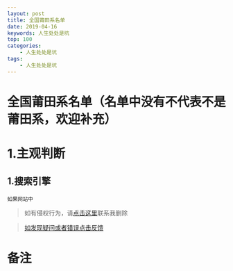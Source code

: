 ```yaml
---
layout: post
title: 全国莆田系名单
date: 2019-04-16
keywords: 人生处处是坑
top: 100
categories: 
    - 人生处处是坑
tags:
    - 人生处处是坑
---
```

# 全国莆田系名单（名单中没有不代表不是莆田系，欢迎补充）

# 1.主观判断

## 1.搜索引擎
    如果网站中

    
>如有侵权行为，请[点击这里](https://github.com/mattmengCooper/MattMeng_hexo/issues)联系我删除

>[如发现疑问或者错误点击反馈](https://github.com/mattmengCooper/MattMeng_hexo/issues)

# 备注

